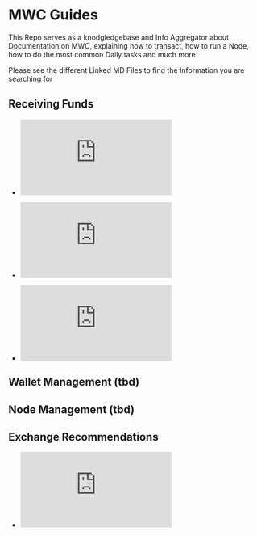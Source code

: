 # MWC Guides
This Repo serves as a knodgledgebase and Info Aggregator about Documentation on MWC, explaining how to transact, how to run a Node, how to do the most common Daily tasks and much more

Please see the different Linked MD Files to find the Information you are searching for

## Receiving Funds

- ![HTTP NGrok QT Wallet](https://github.com/mwcproject/docs/receive_http_ngrok_qt-wallet.md)

- ![HTTP Port Forwarding QT Wallet](https://github.com/mwcproject/docs/receive_http_port_forwarding_qt-wallet.md)

- ![HTTP NGrok CLI Wallet](https://github.com/mwcproject/docs/receive_http_ngrok_cli-wallet.md)



## Wallet Management (tbd)

## Node Management (tbd)

## Exchange Recommendations

- ![Exchange Recommendations](https://github.com/mwcproject/mwc-node/blob/master/doc/exchange_recommendations.md)

